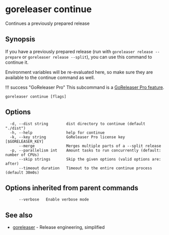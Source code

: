 # goreleaser continue

Continues a previously prepared release

## Synopsis

If you have a previously prepared release (run with `goreleaser release --prepare` or `goreleaser release --split`), you can use this command to continue it.

Environment variables will be re-evaluated here, so make sure they are
available to the continue command as well.

!!! success "GoReleaser Pro"
    This subcommand is a [GoReleaser Pro feature](https://goreleaser.com/pro/).


```
goreleaser continue [flags]
```

## Options

```
  -d, --dist string        dist directory to continue (default "./dist")
  -h, --help               help for continue
  -k, --key string         GoReleaser Pro license key [$GORELEASER_KEY]
      --merge              Merges multiple parts of a --split release
  -p, --parallelism int    Amount tasks to run concurrently (default: number of CPUs)
      --skip strings       Skip the given options (valid options are: after)
      --timeout duration   Timeout to the entire continue process (default 30m0s)
```

## Options inherited from parent commands

```
      --verbose   Enable verbose mode
```

## See also

* [goreleaser](goreleaser.md)	 - Release engineering, simplified

